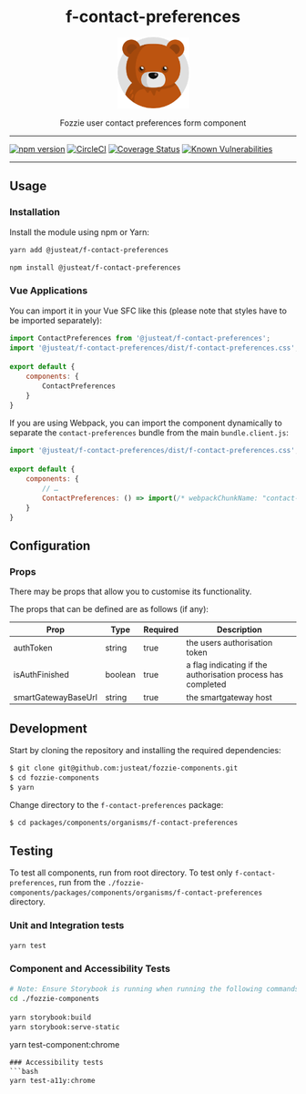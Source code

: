 <div align="center">

# f-contact-preferences

<img width="125" alt="Fozzie Bear" src="../../../../bear.png" />

Fozzie user contact preferences form component

</div>

---

[![npm version](https://badge.fury.io/js/%40justeat%2Ff-contact-preferences.svg)](https://badge.fury.io/js/%40justeat%2Ff-contact-preferences)
[![CircleCI](https://circleci.com/gh/justeat/fozzie-components.svg?style=svg)](https://circleci.com/gh/justeat/workflows/fozzie-components)
[![Coverage Status](https://coveralls.io/repos/github/justeat/f-contact-preferences/badge.svg)](https://coveralls.io/github/justeat/f-contact-preferences)
[![Known Vulnerabilities](https://snyk.io/test/github/justeat/f-contact-preferences/badge.svg?targetFile=package.json)](https://snyk.io/test/github/justeat/f-contact-preferences?targetFile=package.json)

---

## Usage

### Installation

Install the module using npm or Yarn:

```sh
yarn add @justeat/f-contact-preferences
```

```sh
npm install @justeat/f-contact-preferences
```



### Vue Applications

You can import it in your Vue SFC like this (please note that styles have to be imported separately):

```js
import ContactPreferences from '@justeat/f-contact-preferences';
import '@justeat/f-contact-preferences/dist/f-contact-preferences.css';

export default {
    components: {
        ContactPreferences
    }
}
```

If you are using Webpack, you can import the component dynamically to separate the `contact-preferences` bundle from the main `bundle.client.js`:

```js
import '@justeat/f-contact-preferences/dist/f-contact-preferences.css';

export default {
    components: {
        // …
        ContactPreferences: () => import(/* webpackChunkName: "contact-preferences" */ '@justeat/f-contact-preferences')
    }
}
```

## Configuration

### Props

There may be props that allow you to customise its functionality.

The props that can be defined are as follows (if any):

| Prop  | Type  |  Required | Description |
| ----- | ----- |  ------- | ----------- |
| authToken | string | true | the users authorisation token |
| isAuthFinished | boolean | true | a flag indicating if the authorisation process has completed |
| smartGatewayBaseUrl | string | true | the smartgateway host |


## Development

Start by cloning the repository and installing the required dependencies:

```sh
$ git clone git@github.com:justeat/fozzie-components.git
$ cd fozzie-components
$ yarn
```

Change directory to the `f-contact-preferences` package:

```sh
$ cd packages/components/organisms/f-contact-preferences
```

## Testing

To test all components, run from root directory.
To test only `f-contact-preferences`, run from the `./fozzie-components/packages/components/organisms/f-contact-preferences` directory.

### Unit and Integration tests

```sh
yarn test
```

### Component and Accessibility Tests

```bash
# Note: Ensure Storybook is running when running the following commands
cd ./fozzie-components

yarn storybook:build
yarn storybook:serve-static
```

yarn test-component:chrome
```
### Accessibility tests
```bash
yarn test-a11y:chrome
```
